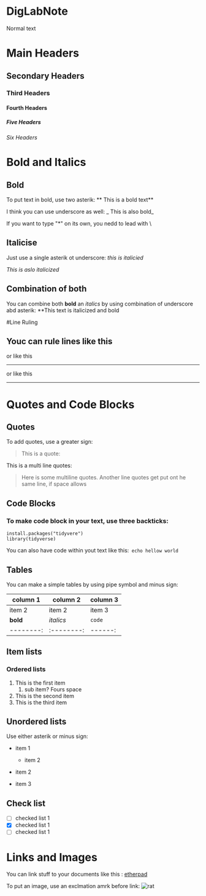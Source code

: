 # DigLabNote

Normal text

# Main Headers

## Secondary Headers

### Third Headers

#### Fourth Headers

##### Five Headers

###### Six Headers

# Bold and Italics

## Bold

To put text in bold, use two asterik: ** This is a bold text**

I think you can use underscore as well: _ This is also bold_

If you want to type "\*" on its own, you nedd to lead with \


## Italicise

Just use a single asterik ot underscore: *this is italicied*

_This is aslo italicized_

## Combination of both

You can combine both **bold** an *italics* by using combination of underscore abd asterik: **This text is italicized and bold

#Line Ruling

Youc can rule lines like this
---

 or like this
___


or like this
***


# Quotes and Code Blocks

## Quotes

To add quotes, use a greater sign:

> This is a quote:

This is a multi line quotes:

> Here is some multiline quotes.
> Another line
> quotes get put ont he same line, if space allows

## Code Blocks

### To make code block in your text, use three backticks:

```
install.packages("tidyvere")
library(tidyverse)

```

You can also have code within yout text like this:` echo hellow world`

## Tables

You can make a simple tables by using pipe symbol and minus sign:

| column 1 | column 2 | column 3 |
|----------|----------|----------|
| item 2   | item   2 | item 3   |
| **bold** |*italics*| `code`|
|--------:| :--------:|------:|


## Item lists

### Ordered lists

1. This is the first item
    1. sub item? Fours space
1. This is the second item
1. This is the third item

## Unordered lists

Use either asterik or minus sign:
* item 1
    * item 2
    
* item 2

- item 3

## Check list
- [ ] checked list 1
- [x] checked list 1
- [ ] checked list 1

# Links and Images

You can link stuff to your documents  like this : [etherpad](https://pad.carpentroes.org/2018-11-13-otago-dc)

To put an image, use an exclmation amrk before link:
![rat](https://s3.r29static.com//bin/entry/b11/0,200,2000,2000/x,80/1702650/image.jpg)




